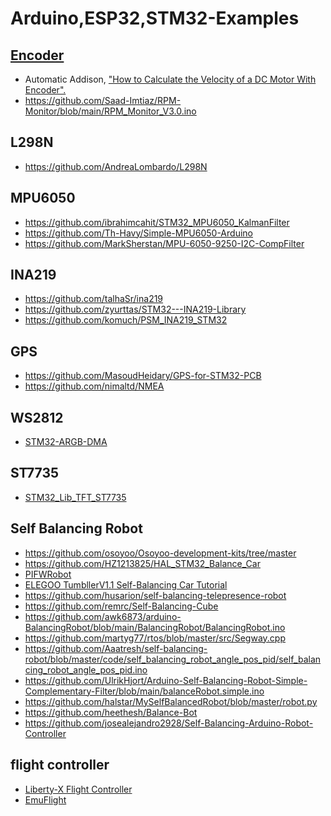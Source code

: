 # Arduino,ESP32,STM32-Examples

[Encoder](https://www.arduino.cc/reference/en/libraries/encoder/)
--
- Automatic Addison, ["How to Calculate the Velocity of a DC Motor With Encoder".](https://automaticaddison.com/how-to-calculate-the-velocity-of-a-dc-motor-with-encoder/)
- https://github.com/Saad-Imtiaz/RPM-Monitor/blob/main/RPM_Monitor_V3.0.ino

L298N
--
- https://github.com/AndreaLombardo/L298N

MPU6050
--
- https://github.com/ibrahimcahit/STM32_MPU6050_KalmanFilter
- https://github.com/Th-Havy/Simple-MPU6050-Arduino
- https://github.com/MarkSherstan/MPU-6050-9250-I2C-CompFilter

INA219
--
- https://github.com/talhaSr/ina219
- https://github.com/zyurttas/STM32---INA219-Library
- https://github.com/komuch/PSM_INA219_STM32

GPS
--
- https://github.com/MasoudHeidary/GPS-for-STM32-PCB
- https://github.com/nimaltd/NMEA

WS2812
--
- [STM32-ARGB-DMA](https://github.com/Crazy-Geeks/STM32-ARGB-DMA)

ST7735
--
- [STM32_Lib_TFT_ST7735](https://github.com/GolinskiyKonstantin/STM32_Lib_TFT_ST7735)

Self Balancing Robot
--
- https://github.com/osoyoo/Osoyoo-development-kits/tree/master
- https://github.com/HZ1213825/HAL_STM32_Balance_Car
- [PIFWRobot](https://github.com/tuannv0898/PIFer)
- [ELEGOO TumbllerV1.1 Self-Balancing Car Tutorial](https://github.com/elegooofficial/ELEGOO-TumbllerV1.1-Self-Balancing-Car-Tutorial)
- https://github.com/husarion/self-balancing-telepresence-robot
- https://github.com/remrc/Self-Balancing-Cube
- https://github.com/awk6873/arduino-BalancingRobot/blob/main/BalancingRobot/BalancingRobot.ino
- https://github.com/martyg77/rtos/blob/master/src/Segway.cpp
- https://github.com/Aaatresh/self-balancing-robot/blob/master/code/self_balancing_robot_angle_pos_pid/self_balancing_robot_angle_pos_pid.ino
- https://github.com/UlrikHjort/Arduino-Self-Balancing-Robot-Simple-Complementary-Filter/blob/main/balanceRobot.simple.ino
- https://github.com/halstar/MySelfBalancedRobot/blob/master/robot.py
- https://github.com/heethesh/Balance-Bot
- https://github.com/josealejandro2928/Self-Balancing-Arduino-Robot-Controller

flight controller
--
- [Liberty-X Flight Controller](https://github.com/F33RNI/Liberty-X)
- [EmuFlight](https://github.com/emuflight/EmuFlight)
